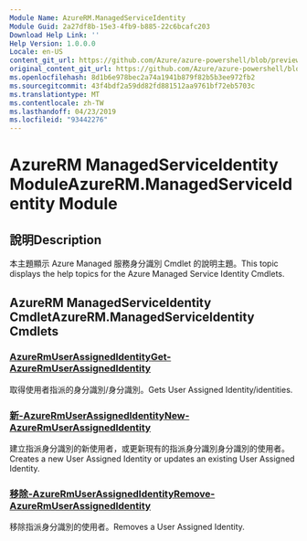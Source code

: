 ```yaml
---
Module Name: AzureRM.ManagedServiceIdentity
Module Guid: 2a27df8b-15e3-4fb9-b885-22c6bcafc203
Download Help Link: ''
Help Version: 1.0.0.0
Locale: en-US
content_git_url: https://github.com/Azure/azure-powershell/blob/preview/src/ResourceManager/ManagedServiceIdentity/Commands.ManagedServiceIdentity/help/AzureRM.ManagedServiceIdentity.md
original_content_git_url: https://github.com/Azure/azure-powershell/blob/preview/src/ResourceManager/ManagedServiceIdentity/Commands.ManagedServiceIdentity/help/AzureRM.ManagedServiceIdentity.md
ms.openlocfilehash: 8d1b6e978bec2a74a1941b879f82b5b3ee972fb2
ms.sourcegitcommit: 43f4bdf2a59dd82fd881512aa9761bf72eb5703c
ms.translationtype: MT
ms.contentlocale: zh-TW
ms.lasthandoff: 04/23/2019
ms.locfileid: "93442276"
---
```

# <span data-ttu-id="6941c-101">AzureRM ManagedServiceIdentity Module</span><span class="sxs-lookup"><span data-stu-id="6941c-101">AzureRM.ManagedServiceIdentity Module</span></span>
## <span data-ttu-id="6941c-102">說明</span><span class="sxs-lookup"><span data-stu-id="6941c-102">Description</span></span>
<span data-ttu-id="6941c-103">本主題顯示 Azure Managed 服務身分識別 Cmdlet 的說明主題。</span><span class="sxs-lookup"><span data-stu-id="6941c-103">This topic displays the help topics for the Azure Managed Service Identity Cmdlets.</span></span>

## <span data-ttu-id="6941c-104">AzureRM ManagedServiceIdentity Cmdlet</span><span class="sxs-lookup"><span data-stu-id="6941c-104">AzureRM.ManagedServiceIdentity Cmdlets</span></span>
### [<span data-ttu-id="6941c-105">AzureRmUserAssignedIdentity</span><span class="sxs-lookup"><span data-stu-id="6941c-105">Get-AzureRmUserAssignedIdentity</span></span>](Get-AzureRmUserAssignedIdentity.md)
<span data-ttu-id="6941c-106">取得使用者指派的身分識別/身分識別。</span><span class="sxs-lookup"><span data-stu-id="6941c-106">Gets User Assigned Identity/identities.</span></span>

### [<span data-ttu-id="6941c-107">新-AzureRmUserAssignedIdentity</span><span class="sxs-lookup"><span data-stu-id="6941c-107">New-AzureRmUserAssignedIdentity</span></span>](New-AzureRmUserAssignedIdentity.md)
<span data-ttu-id="6941c-108">建立指派身分識別的新使用者，或更新現有的指派身分識別身分識別的使用者。</span><span class="sxs-lookup"><span data-stu-id="6941c-108">Creates a new User Assigned Identity or updates an existing User Assigned Identity.</span></span>

### [<span data-ttu-id="6941c-109">移除-AzureRmUserAssignedIdentity</span><span class="sxs-lookup"><span data-stu-id="6941c-109">Remove-AzureRmUserAssignedIdentity</span></span>](Remove-AzureRmUserAssignedIdentity.md)
<span data-ttu-id="6941c-110">移除指派身分識別的使用者。</span><span class="sxs-lookup"><span data-stu-id="6941c-110">Removes a User Assigned Identity.</span></span>

